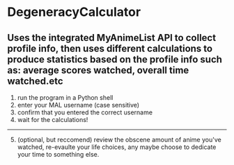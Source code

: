 # DegeneracyCalculator
Uses the integrated MyAnimeList API to collect profile info, then uses different calculations to produce statistics based on the profile info such as: average scores watched, overall time watched.etc
-------------
1. run the program in a Python shell
2. enter your MAL username (case sensitive)
3. confirm that you entered the correct username
4. wait for the calculations!
-------------
5. (optional, but reccomend) review the obscene amount of anime you've watched, re-evaulte your life choices, any maybe choose to dedicate your time to something else.
